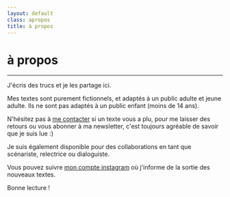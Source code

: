 ```yaml
---
layout: default
class: apropos
title: à propos
---
```


# à propos
---

J'écris des trucs et je les partage ici.

Mes textes sont purement fictionnels, et adaptés à un public adulte et jeune adulte. Ils ne sont pas adaptés à un public enfant (moins de 14 ans).

N'hésitez pas à [me contacter](/contact) si un texte vous a plu, pour me laisser des retours ou vous abonner à ma newsletter, c'est toujours agréable de savoir que je suis lue :)

Je suis également disponible pour des collaborations en tant que scénariste, relectrice ou dialoguiste.

Vous pouvez suivre [mon compte instagram](https://www.instagram.com/toutlemondefaitsemblant/) où j'informe de la sortie des nouveaux textes.

Bonne lecture !
